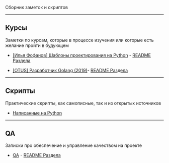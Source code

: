 Сборник заметок и скриптов

****
## Курсы

Заметки по курсам, которые в процессе изучения или которые есть желание пройти в будующем

- [[Илья Фофанов] Шаблоны проектирования на Python](https://github.com/Pauelbel/Notes/tree/main/Courses/Design_patterns_python) - [README Раздела](https://github.com/Pauelbel/Notes/blob/main/Courses/Design_patterns_python/README.md)

- [[OTUS] Разработчик Golang (2019)](https://github.com/Pauelbel/Notes/tree/main/Courses/Golang_developer)- [README Раздела](https://github.com/Pauelbel/Notes/blob/main/Courses/Golang_developer/README.md)




****
## Скрипты

Практические скрипты, как самописные, так и из открытых источников

- [Написанные на Python](https://github.com/Pauelbel/Notes/tree/main/Scripts_python)

****
## QA

Записки про обеспечение и управление качеством на проекте

- [QA](https://github.com/Pauelbel/Notes/tree/main/QA) - [README Раздела](https://github.com/Pauelbel/Notes/blob/main/QA/README.md)
